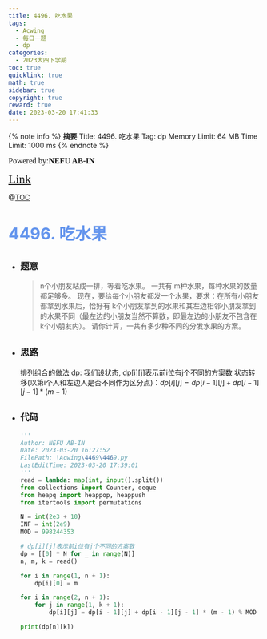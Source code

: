```yaml
---
title: 4496. 吃水果
tags:
  - Acwing
  - 每日一题
  - dp
categories:
  - 2023大四下学期
toc: true
quicklink: true
math: true
sidebar: true
copyright: true
reward: true
date: 2023-03-20 17:41:33
---
```



{% note info %}
**摘要**
Title: 4496. 吃水果 
Tag: dp
Memory Limit: 64 MB
Time Limit: 1000 ms
{% endnote %}
<!-- more -->

<font size=3 face=楷体>Powered by:**NEFU AB-IN**</font>

<font color=#FFA500 size=5 face=楷体>[Link](https://www.acwing.com/problem/content/4499/)</font>

@[TOC](文章目录)

# <font color=#6495ED size=6>4496. 吃水果</font>

* ## <font size=4 face=粗体>题意</font>

  >n个小朋友站成一排，等着吃水果。
  >一共有 m种水果，每种水果的数量都足够多。
  >现在，要给每个小朋友都发一个水果，要求：在所有小朋友都拿到水果后，恰好有 k个小朋友拿到的水果和其左边相邻小朋友拿到的水果不同（最左边的小朋友当然不算数，即最左边的小朋友不包含在 k个小朋友内）。
  >请你计算，一共有多少种不同的分发水果的方案。

* ## <font size=4 face=粗体>思路</font>

  [排列组合的做法](https://www.acwing.com/solution/content/126109/)
  dp:
  我们设状态, dp[i][j]表示前i位有j个不同的方案数
  状态转移(以第i个人和左边人是否不同作为区分点)：$dp[i][j] = dp[i-1][j] + dp[i-1][j-1]*(m-1)$



* ## <font size=4 face=粗体>代码</font>

  ```python
  '''
  Author: NEFU AB-IN
  Date: 2023-03-20 16:27:52
  FilePath: \Acwing\4469\4469.py
  LastEditTime: 2023-03-20 17:39:01
  '''
  read = lambda: map(int, input().split())
  from collections import Counter, deque
  from heapq import heappop, heappush
  from itertools import permutations

  N = int(2e3 + 10)
  INF = int(2e9)
  MOD = 998244353

  # dp[i][j]表示前i位有j个不同的方案数
  dp = [[0] * N for _ in range(N)]
  n, m, k = read()

  for i in range(1, n + 1):
      dp[i][0] = m

  for i in range(2, n + 1):
      for j in range(1, k + 1):
          dp[i][j] = dp[i - 1][j] + dp[i - 1][j - 1] * (m - 1) % MOD

  print(dp[n][k])
  ```